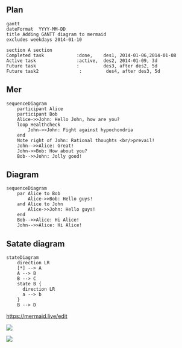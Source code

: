 ## Plan
```mermaid
gantt
dateFormat  YYYY-MM-DD
title Adding GANTT diagram to mermaid
excludes weekdays 2014-01-10

section A section
Completed task            :done,    des1, 2014-01-06,2014-01-08
Active task               :active,  des2, 2014-01-09, 3d
Future task               :         des3, after des2, 5d
Future task2               :         des4, after des3, 5d
```

## Mer
```mermaid
sequenceDiagram
    participant Alice
    participant Bob
    Alice->>John: Hello John, how are you?
    loop Healthcheck
        John->>John: Fight against hypochondria
    end
    Note right of John: Rational thoughts <br/>prevail!
    John-->>Alice: Great!
    John->>Bob: How about you?
    Bob-->>John: Jolly good!
```


## Diagram
```mermaid
sequenceDiagram
    par Alice to Bob
        Alice->>Bob: Hello guys!
    and Alice to John
        Alice->>John: Hello guys!
    end
    Bob-->>Alice: Hi Alice!
    John-->>Alice: Hi Alice!
```

## Satate diagram

```mermaid
stateDiagram
    direction LR
    [*] --> A
    A --> B
    B --> C
    state B {
      direction LR
      a --> b
    }
    B --> D
```












https://mermaid.live/edit

[![](https://mermaid.ink/img/pako:eNpt0M2qAjEMBeBXidk68wJdKILC1a3bbkJ7xin051pbRMR3tzOOO7MK5DuB5MkmWbDiG64V0WDv5JIl6Eitdt4Z9JvN-pTGqOgP3iea-o7GdCfJoEeq25_4w4zEidAIyRSw0GnWN9rPmbbYfdIdHefErFts9ZsfaQA8XTKkLORb3HFADuJsu-k5zTSXEQGaVWstBqm-aNbx1Wj9t1JwsK6kzGoQf0PHUks6P6JhVXLFFy1_WdTrDbKeYug)](https://mermaid.live/edit#pako:eNpt0M2qAjEMBeBXidk68wJdKILC1a3bbkJ7xin051pbRMR3tzOOO7MK5DuB5MkmWbDiG64V0WDv5JIl6Eitdt4Z9JvN-pTGqOgP3iea-o7GdCfJoEeq25_4w4zEidAIyRSw0GnWN9rPmbbYfdIdHefErFts9ZsfaQA8XTKkLORb3HFADuJsu-k5zTSXEQGaVWstBqm-aNbx1Wj9t1JwsK6kzGoQf0PHUks6P6JhVXLFFy1_WdTrDbKeYug)



[![](https://mermaid.ink/img/pako:eNqNjzEOwjAMRa9See4JMoM4AGsWk7hJRBJHwUFCVe_egGgXEOJP9vf7X_IMhi2BgqHLBTlVLF7n4SXDKQX5vl0qZuMHS3eKXHbGk7lykw__R9OeSRjyZiaqjv5rgRE63cO2vzE_rxrEUyINqo-WJmxRNOi8dLQVi0JHG4QrqAnjjUbAJnx-ZANKaqMNOgR0FdObWlYJ4l-7)](https://mermaid.live/edit#pako:eNqNjzEOwjAMRa9See4JMoM4AGsWk7hJRBJHwUFCVe_egGgXEOJP9vf7X_IMhi2BgqHLBTlVLF7n4SXDKQX5vl0qZuMHS3eKXHbGk7lykw__R9OeSRjyZiaqjv5rgRE63cO2vzE_rxrEUyINqo-WJmxRNOi8dLQVi0JHG4QrqAnjjUbAJnx-ZANKaqMNOgR0FdObWlYJ4l-7)
